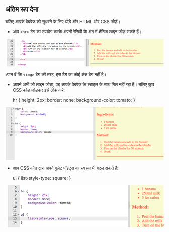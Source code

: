 ## अंतिम रूप देना

चलिए आपके वेबपेज को सुधरने के लिए थोड़े और HTML और CSS जोड़ें।

+ आप `<hr>` टैग का उपयोग करके अपनी रेसिपी के अंत में क्षैतिज लाइन जोड़ सकते हैं।

![screenshot](images/recipe-hr.png)

ध्यान दें कि `<img>` टैग की तरह, इस टैग का कोई अंत टैग नहीं है।

+ आपने अभी जो लाइन जोड़ा, वह आपके वेबपेज के स्टाइल के साथ मिल नहीं रहा हैं। चलिए कुछ CSS कोड जोड़कर इसे ठीक करें:

    hr {
        height: 2px;
        border: none;
        background-color: tomato;
    }
    

![स्क्रीनशॉट](images/recipe-hr-css.png)

+ आप CSS कोड द्वारा अपने बुलेट पॉइंट्स का स्वरूप भी बदल सकते हैं:

    ul {
        list-style-type: square;
    }
    

![स्क्रीनशॉट](images/recipe-ul-css.png)